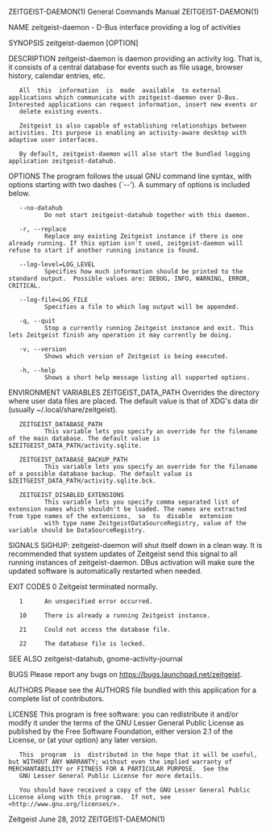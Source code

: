 ZEITGEIST-DAEMON(1)                                                                     General Commands Manual                                                                    ZEITGEIST-DAEMON(1)

NAME
       zeitgeist-daemon - D-Bus interface providing a log of activities

SYNOPSIS
       zeitgeist-daemon [OPTION]

DESCRIPTION
       zeitgeist-daemon is daemon providing an activity log. That is, it consists of a central database for events such as file usage, browser history, calendar entries, etc.

       All  this  information  is  made  available  to external applications which communicate with zeitgeist-daemon over D-Bus. Interested applications can request information, insert new events or
       delete existing events.

       Zeitgeist is also capable of establishing relationships between activities. Its purpose is enabling an activity-aware desktop with adaptive user interfaces.

       By default, zeitgeist-daemon will also start the bundled logging application zeitgeist-datahub.

OPTIONS
       The program follows the usual GNU command line syntax, with options starting with two dashes (`--'). A summary of options is included below.

       --no-datahub
              Do not start zeitgeist-datahub together with this daemon.

       -r, --replace
              Replace any existing Zeitgeist instance if there is one already running. If this option isn't used, zeitgeist-daemon will refuse to start if another running instance is found.

       --log-level=LOG_LEVEL
              Specifies how much information should be printed to the standard output.  Possible values are: DEBUG, INFO, WARNING, ERROR, CRITICAL.

       --log-file=LOG_FILE
              Specifies a file to which log output will be appended.

       -q, --quit
              Stop a currently running Zeitgeist instance and exit. This lets Zeitgeist finish any operation it may currently be doing.

       -v, --version
              Shows which version of Zeitgeist is being executed.

       -h, --help
              Shows a short help message listing all supported options.

ENVIRONMENT VARIABLES
       ZEITGEIST_DATA_PATH
              Overrides the directory where user data files are placed. The default value is that of XDG's data dir (usually ~/.local/share/zeitgeist).

       ZEITGEIST_DATABASE_PATH
              This variable lets you specify an override for the filename of the main database. The default value is $ZEITGEIST_DATA_PATH/activity.sqlite.

       ZEITGEIST_DATABASE_BACKUP_PATH
              This variable lets you specify an override for the filename of a possible database backup. The default value is $ZEITGEIST_DATA_PATH/activity.sqlite.bck.

       ZEITGEIST_DISABLED_EXTENSIONS
              This variable lets you specify comma separated list of extension names which shouldn't be loaded. The names are extracted from type names of the extensions,  so  to  disable  extension
              with type name ZeitgeistDataSourceRegistry, value of the variable should be DataSourceRegistry.

SIGNALS
       SIGHUP: zeitgeist-daemon will shut itself down in a clean way.
              It  is  recommended that system updates of Zeitgeist send this signal to all running instances of zeitgeist-daemon. DBus activation will make sure the updated software is automatically
              restarted when needed.

EXIT CODES
       0      Zeitgeist terminated normally.

       1      An unspecified error occurred.

       10     There is already a running Zeitgeist instance.

       21     Could not access the database file.

       22     The database file is locked.

SEE ALSO
       zeitgeist-datahub, gnome-activity-journal

BUGS
       Please report any bugs on https://bugs.launchpad.net/zeitgeist.

AUTHORS
       Please see the AUTHORS file bundled with this application for a complete list of contributors.

LICENSE
       This program is free software: you can redistribute it and/or modify it under the terms of the GNU Lesser General Public License as published by the Free Software Foundation,  either  version
       2.1 of the License, or (at your option) any later version.

       This  program  is  distributed in the hope that it will be useful, but WITHOUT ANY WARRANTY; without even the implied warranty of MERCHANTABILITY or FITNESS FOR A PARTICULAR PURPOSE.  See the
       GNU Lesser General Public License for more details.

       You should have received a copy of the GNU Lesser General Public License along with this program.  If not, see <http://www.gnu.org/licenses/>.

Zeitgeist                                                                                    June 28, 2012                                                                         ZEITGEIST-DAEMON(1)
